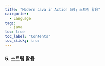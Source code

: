```yaml
---
title: "Modern Java in Action 5장; 스트림 활용"
categories:
  - Language
tags:
  - java
toc: true
toc_label: "Contents"
toc_sticky: true
---
```


### 5. 스트림 활용